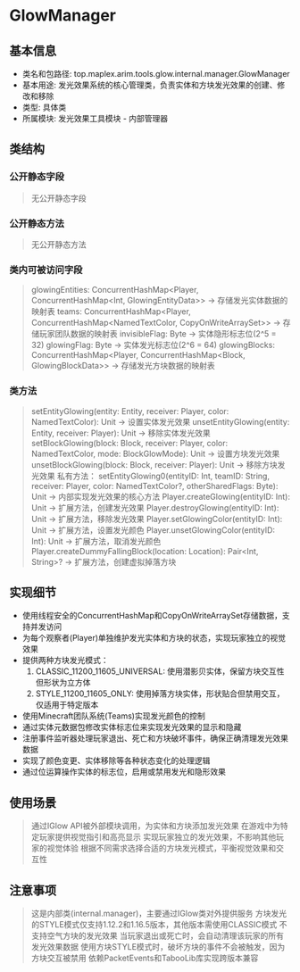 # GlowManager

## 基本信息
- 类名和包路径: top.maplex.arim.tools.glow.internal.manager.GlowManager
- 基本用途: 发光效果系统的核心管理类，负责实体和方块发光效果的创建、修改和移除
- 类型: 具体类
- 所属模块: 发光效果工具模块 - 内部管理器

## 类结构

### 公开静态字段
> 无公开静态字段

### 公开静态方法
> 无公开静态方法

### 类内可被访问字段
> glowingEntities: ConcurrentHashMap<Player, ConcurrentHashMap<Int, GlowingEntityData>> -> 存储发光实体数据的映射表
> teams: ConcurrentHashMap<Player, ConcurrentHashMap<NamedTextColor, CopyOnWriteArraySet<String>>> -> 存储玩家团队数据的映射表
> invisibleFlag: Byte -> 实体隐形标志位(2^5 = 32)
> glowingFlag: Byte -> 实体发光标志位(2^6 = 64)
> glowingBlocks: ConcurrentHashMap<Player, ConcurrentHashMap<Block, GlowingBlockData>> -> 存储发光方块数据的映射表

### 类方法
> setEntityGlowing(entity: Entity, receiver: Player, color: NamedTextColor): Unit -> 设置实体发光效果
> unsetEntityGlowing(entity: Entity, receiver: Player): Unit -> 移除实体发光效果
> setBlockGlowing(block: Block, receiver: Player, color: NamedTextColor, mode: BlockGlowMode): Unit -> 设置方块发光效果
> unsetBlockGlowing(block: Block, receiver: Player): Unit -> 移除方块发光效果
> 私有方法：
> setEntityGlowing0(entityID: Int, teamID: String, receiver: Player, color: NamedTextColor?, otherSharedFlags: Byte): Unit -> 内部实现发光效果的核心方法
> Player.createGlowing(entityID: Int): Unit -> 扩展方法，创建发光效果
> Player.destroyGlowing(entityID: Int): Unit -> 扩展方法，移除发光效果
> Player.setGlowingColor(entityID: Int): Unit -> 扩展方法，设置发光颜色
> Player.unsetGlowingColor(entityID: Int): Unit -> 扩展方法，取消发光颜色
> Player.createDummyFallingBlock(location: Location): Pair<Int, String>? -> 扩展方法，创建虚拟掉落方块

## 实现细节
- 使用线程安全的ConcurrentHashMap和CopyOnWriteArraySet存储数据，支持并发访问
- 为每个观察者(Player)单独维护发光实体和方块的状态，实现玩家独立的视觉效果
- 提供两种方块发光模式：
  1. CLASSIC_11200_11605_UNIVERSAL: 使用潜影贝实体，保留方块交互性但形状为立方体
  2. STYLE_11200_11605_ONLY: 使用掉落方块实体，形状贴合但禁用交互，仅适用于特定版本
- 使用Minecraft团队系统(Teams)实现发光颜色的控制
- 通过实体元数据包修改实体标志位来实现发光效果的显示和隐藏
- 注册事件监听器处理玩家退出、死亡和方块破坏事件，确保正确清理发光效果数据
- 实现了颜色变更、实体移除等各种状态变化的处理逻辑
- 通过位运算操作实体的标志位，启用或禁用发光和隐形效果

## 使用场景
> 通过IGlow API被外部模块调用，为实体和方块添加发光效果
> 在游戏中为特定玩家提供视觉指引和高亮显示
> 实现玩家独立的发光效果，不影响其他玩家的视觉体验
> 根据不同需求选择合适的方块发光模式，平衡视觉效果和交互性

## 注意事项
> 这是内部类(internal.manager)，主要通过IGlow类对外提供服务
> 方块发光的STYLE模式仅支持1.12.2和1.16.5版本，其他版本需使用CLASSIC模式
> 不支持空气方块的发光效果
> 当玩家退出或死亡时，会自动清理该玩家的所有发光效果数据
> 使用方块STYLE模式时，破坏方块的事件不会被触发，因为方块交互被禁用
> 依赖PacketEvents和TabooLib库实现跨版本兼容